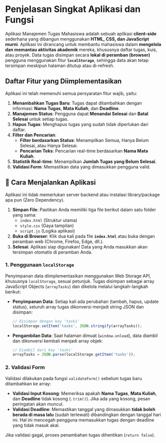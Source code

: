 # Penjelasan Singkat Aplikasi dan Fungsi
Aplikasi Manajemen Tugas Mahasiswa adalah sebuah aplikasi **client-side** sederhana yang dibangun menggunakan **HTML, CSS, dan JavaScript murni**. Aplikasi ini dirancang untuk membantu mahasiswa dalam **mengelola dan memantau aktivitas akademik** mereka, khususnya daftar tugas, kuis, atau proyek. Data tugas disimpan secara **lokal di peramban (browser)** pengguna menggunakan fitur **`localStorage`**, sehingga data akan tetap tersimpan meskipun halaman ditutup atau di-refresh.

## Daftar Fitur yang Diimplementasikan

Aplikasi ini telah memenuhi semua persyaratan fitur wajib, yaitu:

1.  **Menambahkan Tugas Baru**: Tugas dapat ditambahkan dengan informasi: **Nama Tugas**, **Mata Kuliah**, dan **Deadline**.
2.  **Manajemen Status**: Pengguna dapat **Menandai Selesai** dan **Batal Selesai** untuk setiap tugas.
3.  **Hapus Tugas**: Menghapus tugas yang sudah tidak diperlukan dari daftar.
4.  **Filter dan Pencarian**:
    * **Filter berdasarkan Status**: Menampilkan Semua, Hanya Belum Selesai, atau Hanya Selesai.
    * **Pencarian Teks**: Pencarian real-time berdasarkan **Nama Mata Kuliah**.
5.  **Statistik Real-time**: Menampilkan **Jumlah Tugas yang Belum Selesai**.
6.  **Validasi Form**: Memastikan data yang dimasukkan pengguna valid.

## 🚀 Cara Menjalankan Aplikasi

Aplikasi ini tidak memerlukan server backend atau instalasi library/package apa pun (Zero Dependency).

1.  **Simpan File**: Pastikan Anda memiliki tiga file berikut dalam satu folder yang sama:
    * `index.html` (Struktur utama)
    * `style.css` (Gaya tampilan)
    * `script.js` (Logika aplikasi)
2.  **Buka di Browser**: Klik dua kali pada file **`index.html`** atau buka dengan peramban web (Chrome, Firefox, Edge, dll.).
3.  **Selesai**: Aplikasi siap digunakan! Data yang Anda masukkan akan tersimpan otomatis di peramban Anda.

### 1. Penggunaan `localStorage`

Penyimpanan data diimplementasikan menggunakan Web Storage API, khususnya `localStorage`, sesuai petunjuk. Tugas disimpan sebagai array JavaScript Objects (`arrayTasks`) dan dikelola melalui langkah-langkah berikut:

* **Penyimpanan Data**: Setiap kali ada perubahan (tambah, hapus, update status), seluruh array tugas dikonversi menjadi string JSON dan disimpan:
    ```javascript
    // Disimpan dengan key 'tasks'
    localStorage.setItem('tasks', JSON.stringify(arrayTasks));
    ```
* **Pengambilan Data**: Saat halaman dimuat (`window.onload`), data diambil dan dikonversi kembali menjadi array objek:
    ```javascript
    // Diambil dari key 'tasks'
    arrayTasks = JSON.parse(localStorage.getItem('tasks'));
    ```

### 2. Validasi Form

Validasi dilakukan pada fungsi `validateForm()` sebelum tugas baru ditambahkan ke array:

* **Validasi Input Kosong**: Memeriksa apakah **Nama Tugas**, **Mata Kuliah**, dan **Deadline** tidak kosong (`.trim()`). Jika ada yang kosong, pesan peringatan akan muncul.
* **Validasi Deadline**: Memastikan tanggal yang dimasukkan **tidak boleh berada di masa lalu** (sudah terlewati) dibandingkan dengan tanggal hari ini. Hal ini mencegah pengguna memasukkan tugas dengan deadline yang tidak masuk akal.

Jika validasi gagal, proses penambahan tugas dihentikan (`return false`).
